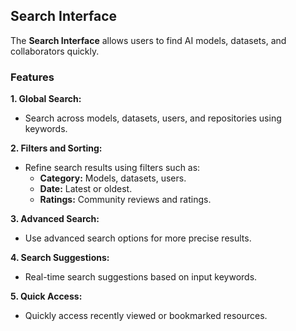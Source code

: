 

## **Search Interface**

The **Search Interface** allows users to find AI models, datasets, and collaborators quickly.

### **Features**
**1. Global Search:**
   - Search across models, datasets, users, and repositories using keywords.

**2. Filters and Sorting:**
   - Refine search results using filters such as:
     - **Category:** Models, datasets, users.
     - **Date:** Latest or oldest.
     - **Ratings:** Community reviews and ratings.

**3. Advanced Search:**
   - Use advanced search options for more precise results.

**4. Search Suggestions:**
   - Real-time search suggestions based on input keywords.

**5. Quick Access:**
   - Quickly access recently viewed or bookmarked resources.
